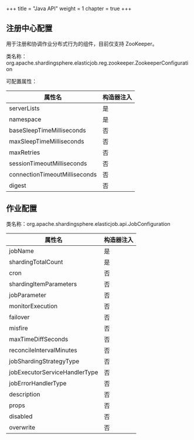 +++
title = "Java API"
weight = 1
chapter = true
+++

## 注册中心配置

用于注册和协调作业分布式行为的组件，目前仅支持 ZooKeeper。

类名称：org.apache.shardingsphere.elasticjob.reg.zookeeper.ZookeeperConfiguration

可配置属性：

| 属性名                         | 构造器注入 |
| ----------------------------- |:--------- |
| serverLists                   | 是        |
| namespace                     | 是        |
| baseSleepTimeMilliseconds     | 否        |
| maxSleepTimeMilliseconds      | 否        |
| maxRetries                    | 否        |
| sessionTimeoutMilliseconds    | 否        |
| connectionTimeoutMilliseconds | 否        |
| digest                        | 否        |

## 作业配置

类名称：org.apache.shardingsphere.elasticjob.api.JobConfiguration

| 属性名                         | 构造器注入 |
| ----------------------------- |:--------- |
| jobName                       | 是        |
| shardingTotalCount            | 是        |
| cron                          | 否        |
| shardingItemParameters        | 否        |
| jobParameter                  | 否        |
| monitorExecution              | 否        |
| failover                      | 否        |
| misfire                       | 否        |
| maxTimeDiffSeconds            | 否        |
| reconcileIntervalMinutes      | 否        |
| jobShardingStrategyType       | 否        |
| jobExecutorServiceHandlerType | 否        |
| jobErrorHandlerType           | 否        |
| description                   | 否        |
| props                         | 否        |
| disabled                      | 否        |
| overwrite                     | 否        |
